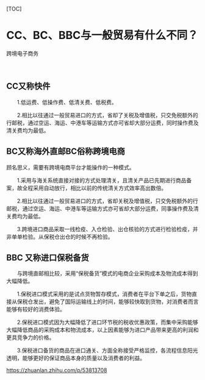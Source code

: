 [TOC]



# CC、BC、BBC与一般贸易有什么不同？

 

跨境电子商务

 

## **CC又称快件**

　　1.低运费、低操作费、低清关费、低税费。

　　2.相比以往通过一般贸易进口的方式，省却了关税及增值税，只交免税额外的行邮税，通过空运、海运、中港车等运输方式亦可省却大部分运费，同时操作费及清关费均为最低。

## **BC又称海外直邮BC俗称跨境电商**

顾名思义，需要有跨境电商平台才能操作的一种模式。

　　1.采用与海关系统直接对接的方式处理清关，且清关产品已先期进行商品备案，故全程采用自动放行，相比以前的传统清关方式效率高出数倍。

　　2.相比以往通过一般贸易进口的方式，省却关税及增值税，只交免税额外的行邮税，通过空运、海运、中港车等运输方式亦可省却大部分运费，同事操作费及清关费均为最低。

　　3.跨境进口商品采取一线检疫、入仓检验、出仓核验的方式进行检验检疫，并非单单检验。从保税仓出仓的时候不再检验。

## **BBC 又称进口保税备货**

　　与跨境直邮相比较，采用“保税备货”模式的电商企业采购成本及物流成本得到大幅降低。

　　1.保税进口模式采用的是试点货物暂存模式，消费者在平台下单之后，货物直接从保税仓发出，避免了国际运输线上的时间，能够较快取到货物，对消费者而言能够有较好的消费体验。

　　2.保税进口模式因为大幅降低了进口环节税的税收优惠政策，而集中采购能够大幅降低商品的采购成本和物流成本，以上因素能够为进口产品带来更高的利润和更具竞争力的价格。

　　3.保税进口备货的商品在进口通关、方面全称接受严格监控，各流程信息阳光透明，能够更好的保证商品本身的质量以及消费者的利益。





https://zhuanlan.zhihu.com/p/53813708